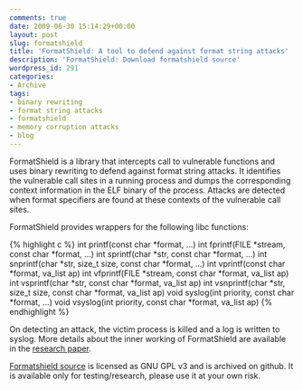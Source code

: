 ```yaml
---
comments: true
date: 2009-06-30 15:14:29+00:00
layout: post
slug: formatshield
title: 'FormatShield: A tool to defend against format string attacks'
description: 'FormatShield: Download formatshield source'
wordpress_id: 291
categories:
- Archive
tags:
- binary rewriting
- format string attacks
- formatshield
- memory corruption attacks
- blog
---
```


FormatShield is a library that intercepts call to vulnerable functions and uses binary rewriting to defend against format string attacks. It identifies the vulnerable call sites in a running process and dumps the corresponding context information in the ELF binary of the process. Attacks are detected when format specifiers are found at these contexts of the vulnerable call sites.

FormatShield provides wrappers for the following libc functions:

{% highlight c %}
int printf(const char *format, ...)
int fprintf(FILE *stream, const char *format, ...)
int sprintf(char *str, const char *format, ...)
int snprintf(char *str, size_t size, const char *format, ...)
int vprintf(const char *format, va_list ap)
int vfprintf(FILE *stream, const char *format, va_list ap)
int vsprintf(char *str, const char *format, va_list ap)
int vsnprintf(char *str, size_t size, const char *format, va_list ap)
void syslog(int priority, const char *format, ...)
void vsyslog(int priority, const char *format, va_list ap)
{% endhighlight %}

On detecting an attack, the victim process is killed and a log is written to syslog. More details about the inner working of FormatShield are available in the [research paper](/assets/files/formatshield-acisp08.pdf).

[Formatshield source](https://github.com/pank4j/formatshield) is licensed as GNU GPL v3 and is archived on github. It is available only for testing/research, please use it at your own risk.

